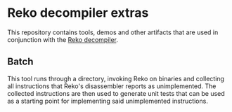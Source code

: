 # Reko decompiler extras

This repository contains tools, demos and other artifacts that are used in 
conjunction with the [Reko decompiler](https://github.com/uxmal/reko/).

## Batch
This tool runs through a directory, invoking Reko on binaries and collecting
all instructions that Reko's disassembler reports as unimplemented. The collected
instructions are then used to generate unit tests that can be used as a starting point for
implementing said unimplemented instructions.